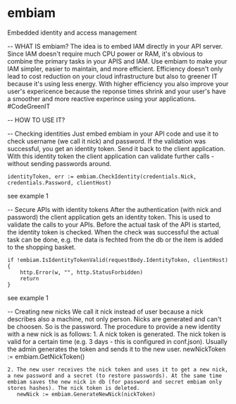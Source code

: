 # embiam
Embedded identity and access management

-- WHAT IS embiam?
The idea is to embed IAM directly in your API server. Since IAM doesn't require much CPU power or RAM, it's obvious to combine the primary tasks in your APIS and IAM. Use embiam to make your IAM simpler, easier to maintain, and more efficient. Efficiency doesn't only lead to cost reduction on your cloud infrastructure but also to greener IT because it's using less energy. With higher efficiency you also improve your user's expericence because the reponse times shrink and your user's have a smoother and more reactive experince using your applications. #CodeGreenIT

-- HOW TO USE IT?

-- Checking identities 
Just embed embiam in your API code and use it to check username (we call it nick) and password. If the validation was successful, you get an identity token. Send it back to the client application. With this identity token the client application can validate further calls - without sending passwords around.

    identityToken, err := embiam.CheckIdentity(credentials.Nick, credentials.Password, clientHost)
see example 1

-- Secure APIs with identity tokens
After the authentication (with nick and password) the client application gets an identity token. This is used to validate the calls to your APIs. Before the actual task of the API is started, the identity token is checked. When the check was successful the actual task can be done, e.g. the data is fechted from the db or the item is added to the shopping basket.

	if !embiam.IsIdentityTokenValid(requestBody.IdentityToken, clientHost) {
		http.Error(w, "", http.StatusForbidden)
		return
	}
see example 1 

-- Creating new nicks
We call it nick instead of user because a nick describes also a machine, not only person. 
Nicks are generated and can't be choosen. So is the password. The procedure to provide a new identity with a new nick is as follows:
	1. A nick token is generated. The nick token is valid for a certain time (e.g. 3 days - this is configured in conf.json). Usually the admin generates the token and sends it to the new user.
	   newNickToken := embiam.GetNickToken()

	2. The new user receives the nick token and uses it to get a new nick, a new password and a secret (to restore passwords). At the same time embiam saves the new nick in db (for password and secret embiam only stores hashes). The nick token is deleted.
	   newNick := embiam.GenerateNewNick(nickToken)